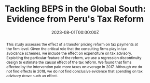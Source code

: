 ---
title: "Tackling BEPS in the Global South: Evidence from Peru's Tax Reform"
authors:
- admin
- Katia Toledo
date: "2023-08-01T00:00:00Z"
doi: ""

# Schedule page publish date (NOT publication's date).
publishDate: "2023-08-01T00:00:00Z"

# Publication type.
# Legend: 0 = Uncategorized; 1 = Conference paper; 2 = Journal article;
# 3 = Preprint / Working Paper; 4 = Report; 5 = Book; 6 = Book section;
# 7 = Thesis; 8 = Patent
publication_types: ["2"]

# Publication name and optional abbreviated publication name.
publication: "*Economic System*"
publication_short: ""

abstract: This study assesses the effect of a transfer pricing reform on tax payments at the firm level. Given the critical role that the consulting firms play in tax avoidance schemes, we include the effect on expenditure on tax advisory. Exploiting the particular feature of the reform, we use a regression discontinuity design to estimate the causal effect of the tax reform. We found that firms affected by the intervention paid more taxes on average in 2017. Although we do not find effects in 2018, we do not find conclusive evidence that spending on tax advisory drove such an effect.

# Summary. An optional shortened abstract.
summary: 

tags:
- regression discontinuity
- Peru
- base erotion
- profit shifting
- transfer pricing
- tax
featured: false

# links:
# - name: ""
#   url: ""
url_pdf: ''
url_code: ''
url_dataset: ''
url_poster: ''
url_project: ''
url_slides: ''
url_source: ''
url_video: ''

# Featured image
# To use, add an image named `featured.jpg/png` to your page's folder. 

# Associated Projects (optional).
#   Associate this publication with one or more of your projects.
#   Simply enter your project's folder or file name without extension.
#   E.g. `internal-project` references `content/project/internal-project/index.md`.
#   Otherwise, set `projects: []`.
projects: []

# Slides (optional).
#   Associate this publication with Markdown slides.
#   Simply enter your slide deck's filename without extension.
#   E.g. `slides: "example"` references `content/slides/example/index.md`.
#   Otherwise, set `slides: ""`.
slides: example
---